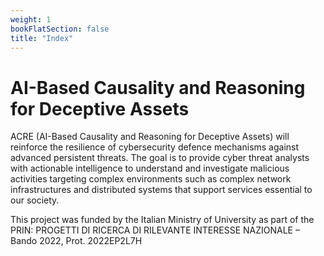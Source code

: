 ```yaml
---
weight: 1
bookFlatSection: false
title: "Index"
---
```


# AI-Based Causality and Reasoning for Deceptive Assets

ACRE (AI-Based Causality and Reasoning for Deceptive Assets) will reinforce the resilience of cybersecurity defence mechanisms against advanced persistent threats. The goal is to provide cyber threat analysts with actionable intelligence to understand and investigate malicious activities targeting complex environments such as complex network infrastructures and distributed systems that support services essential to our society. 

This project was funded by the Italian Ministry of University as part of the PRIN: PROGETTI DI RICERCA DI RILEVANTE INTERESSE NAZIONALE – Bando 2022, Prot. 2022EP2L7H

